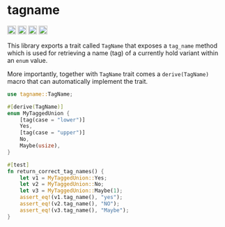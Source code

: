 tagname
=============
[<img alt="github" src="https://img.shields.io/badge/github-khrynczenko/tagname-8da0cb?style=for-the-badge&labelColor=555555&logo=github" height="20">](https://github.com/khrynczenko/tagname)
[<img alt="crates.io" src="https://img.shields.io/crates/v/tagname.svg?style=for-the-badge&color=fc8d62&logo=rust" height="20">](https://crates.io/crates/tagname)
[<img alt="docs.rs" src="https://img.shields.io/badge/docs.rs-tagname-66c2a5?style=for-the-badge&labelColor=555555&logo=docs.rs" height="20">](https://docs.rs/tagname)
[<img alt="build status" src="https://img.shields.io/github/workflow/status/khrynczenko/tagname/Rust/master?style=for-the-badge" height="20">](https://github.com/khrynczenko/tagname/actions?query=branch%3Amaster)

This library exports a trait called `TagName` that exposes a
`tag_name` method which is used for retrieving a name (tag) of a currently hold variant within an `enum` value.

More importantly, together with `TagName` trait comes a `derive(TagName)`
macro that can automatically implement the trait.

```rust
use tagname::TagName;

#[derive(TagName)]
enum MyTaggedUnion {
    [tag(case = "lower")]
    Yes,
    [tag(case = "upper")]
    No,
    Maybe(usize),
}

#[test]
fn return_correct_tag_names() {
    let v1 = MyTaggedUnion::Yes;
    let v2 = MyTaggedUnion::No;
    let v3 = MyTaggedUnion::Maybe(1);
    assert_eq!(v1.tag_name(), "yes");
    assert_eq!(v2.tag_name(), "NO");
    assert_eq!(v3.tag_name(), "Maybe");
}
```
